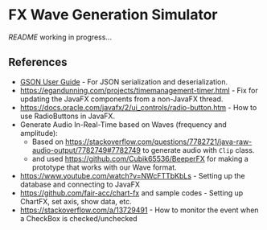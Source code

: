 # FX Wave Generation Simulator

_README_ working in progress...

## References

- [GSON User Guide](https://github.com/google/gson/blob/main/UserGuide.md#using-gson) - For JSON serialization and deserialization.
- https://egandunning.com/projects/timemanagement-timer.html - Fix for updating the JavaFX components from a non-JavaFX thread.
- https://docs.oracle.com/javafx/2/ui_controls/radio-button.htm - How to use RadioButtons in JavaFX.
- Generate Audio In-Real-Time based on Waves (frequency and amplitude):
    - Based on https://stackoverflow.com/questions/7782721/java-raw-audio-output/7782749#7782749 to generate audio with `Clip` class.
    - and used https://github.com/Cubik65536/BeeperFX for making a prototype that works with our Wave format.
- https://www.youtube.com/watch?v=NWcFTTbKbLs - Setting up the database and connecting to JavaFX
- https://github.com/fair-acc/chart-fx and sample codes - Setting up ChartFX, set axis, show data, etc.
- https://stackoverflow.com/a/13729491 - How to monitor the event when a CheckBox is checked/unchecked
